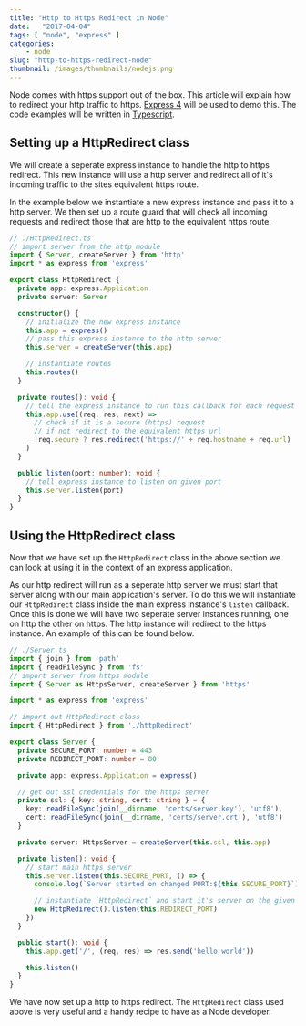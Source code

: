 ```yaml
---
title: "Http to Https Redirect in Node"
date:   "2017-04-04"
tags: [ "node", "express" ]
categories:
    - node
slug: "http-to-https-redirect-node"
thumbnail: /images/thumbnails/nodejs.png
---
```


Node comes with https support out of the box.
This article will explain how to redirect your http traffic to https.
[Express 4](https://expressjs.com/en/api.html) will be used to demo this.
The code examples will be written in [Typescript](https://www.typescriptlang.org/).

<!--more-->

## Setting up a HttpRedirect class

We will create a seperate express instance to handle the http to https redirect.
This new instance will use a http server and redirect all of it's incoming traffic 
to the sites equivalent https route.

In the example below we instantiate a new express instance and pass it to a http server.
We then set up a route guard that will check all incoming requests and redirect those that 
are http to the equivalent https route.

```typescript
// ./HttpRedirect.ts
// import server from the http module
import { Server, createServer } from 'http'
import * as express from 'express'

export class HttpRedirect {
  private app: express.Application
  private server: Server

  constructor() {
    // initialize the new express instance
    this.app = express()
    // pass this express instance to the http server
    this.server = createServer(this.app)

    // instantiate routes
    this.routes()
  }

  private routes(): void {
    // tell the express instance to run this callback for each request
    this.app.use((req, res, next) =>
      // check if it is a secure (https) request
      // if not redirect to the equivalent https url
      !req.secure ? res.redirect('https://' + req.hostname + req.url) : next()
    )
  }

  public listen(port: number): void {
    // tell express instance to listen on given port
    this.server.listen(port)
  }
}
```

## Using the HttpRedirect class

Now that we have set up the `HttpRedirect` class in the above section we can look at 
using it in the context of an express application.

As our http redirect will run as a seperate http server we must start that server along with 
our main application's server.
To do this we will instantiate our `HttpRedirect` class inside the main express instance's `listen` callback.
Once this is done we will have two seperate server instances running, one on http the other on https.
The http instance will redirect to the https instance.
An example of this can be found below.

```typescript
// ./Server.ts
import { join } from 'path'
import { readFileSync } from 'fs'
// import server from https module
import { Server as HttpsServer, createServer } from 'https'

import * as express from 'express'

// import out HttpRedirect class
import { HttpRedirect } from './httpRedirect'

export class Server {
  private SECURE_PORT: number = 443
  private REDIRECT_PORT: number = 80

  private app: express.Application = express()

  // get out ssl credentials for the https server
  private ssl: { key: string, cert: string } = {
    key: readFileSync(join(__dirname, 'certs/server.key'), 'utf8'),
    cert: readFileSync(join(__dirname, 'certs/server.crt'), 'utf8')
  }

  private server: HttpsServer = createServer(this.ssl, this.app)

  private listen(): void {
    // start main https server
    this.server.listen(this.SECURE_PORT, () => {
      console.log(`Server started on changed PORT:${this.SECURE_PORT}`)

      // instantiate `HttpRedirect` and start it's server on the given port
      new HttpRedirect().listen(this.REDIRECT_PORT)
    })
  }

  public start(): void {
    this.app.get('/', (req, res) => res.send('hello world'))

    this.listen()
  }
}
```

We have now set up a http to https redirect.
The `HttpRedirect` class used above is very useful and a handy recipe to have as a Node developer.